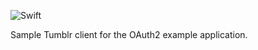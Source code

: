 ![Swift](https://github.com/janodev/mytumblr/workflows/Swift/badge.svg?branch=main)

Sample Tumblr client for the OAuth2 example application.